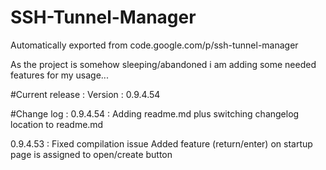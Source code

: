 # SSH-Tunnel-Manager
Automatically exported from code.google.com/p/ssh-tunnel-manager

As the project is somehow sleeping/abandoned i am adding some needed features for my usage... 

#Current release : 
Version : 0.9.4.54

#Change log : 
0.9.4.54 :
Adding readme.md plus switching changelog location to readme.md

0.9.4.53 :
Fixed compilation issue
Added feature (return/enter) on startup page is assigned to open/create button 
